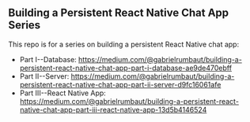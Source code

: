 ## Building a Persistent React Native Chat App Series
This repo is for a series on building a persistent React Native chat app:

* Part I--Database: https://medium.com/@gabrielrumbaut/building-a-persistent-react-native-chat-app-part-i-database-ae9de470ebff
* Part II--Server: https://medium.com/@gabrielrumbaut/building-a-persistent-react-native-chat-app-part-ii-server-d9fc16061afe
* Part III--React Native App: https://medium.com/@gabrielrumbaut/building-a-persistent-react-native-chat-app-part-iii-react-native-app-13d5b4146524

